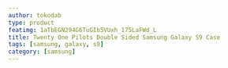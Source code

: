 ```yaml
---
author: tokodab
type: product
featimg: 1aTbEGN294G6TuGIb5VUxh_175LaFWd_L
title: Twenty One Pilots Double Sided Samsung Galaxy S9 Case
tags: [samsung, galaxy, s9]
category: [samsung]
---
```

